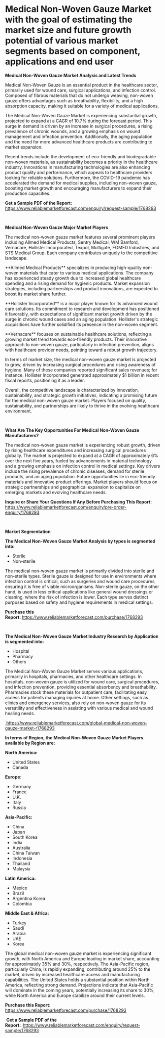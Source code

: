 <p><h1>Medical Non-Woven Gauze Market with the goal of estimating the market size and future growth potential of various market segments based on component, applications and end user</h1></p><p><strong>Medical Non-Woven Gauze Market Analysis and Latest Trends</strong></p>
<p><p>Medical Non-Woven Gauze is an essential product in the healthcare sector, primarily used for wound care, surgical applications, and infection control. Composed of fibrous materials that do not undergo weaving, non-woven gauze offers advantages such as breathability, flexibility, and a high absorption capacity, making it suitable for a variety of medical applications. </p><p>The Medical Non-Woven Gauze Market is experiencing substantial growth, projected to expand at a CAGR of 10.7% during the forecast period. This surge in demand is driven by an increase in surgical procedures, a rising prevalence of chronic wounds, and a growing emphasis on wound management and infection prevention. Additionally, the aging population and the need for more advanced healthcare products are contributing to market expansion.</p><p>Recent trends include the development of eco-friendly and biodegradable non-woven materials, as sustainability becomes a priority in the healthcare industry. Innovations in manufacturing technologies are also enhancing product quality and performance, which appeals to healthcare providers looking for reliable solutions. Furthermore, the COVID-19 pandemic has accelerated the demand for medical supplies, including non-woven gauze, boosting market growth and encouraging manufacturers to expand their production capacities.</p></p>
<p><strong>Get a Sample PDF of the Report:&nbsp;</strong> <a href="https://www.reliablemarketforecast.com/enquiry/request-sample/1768293?utm_campaign=2949&utm_medium=2&utm_source=Github&utm_content=ia&utm_term=14042025&utm_id=medical-non-woven-gauze">https://www.reliablemarketforecast.com/enquiry/request-sample/1768293</a></p>
<p>&nbsp;</p>
<p><strong>Medical Non-Woven Gauze Major Market Players</strong></p>
<p><p>The medical non-woven gauze market features several prominent players including Allmed Medical Products, Sentry Medical, WM Bamford, Vernacare, Hollister Incorporated, Texpol, Multigate, FOMED Industries, and STS Medical Group. Each company contributes uniquely to the competitive landscape.</p><p>**Allmed Medical Products** specializes in producing high-quality non-woven materials that cater to various medical applications. The company has experienced steady growth due to increased global healthcare spending and a rising demand for hygienic products. Market expansion strategies, including partnerships and product innovations, are expected to boost its market share further.</p><p>**Hollister Incorporated** is a major player known for its advanced wound care solutions. Its commitment to research and development has positioned it favorably, with expectations of significant market growth driven by the surge in chronic wound cases and an aging population. Hollister's strategic acquisitions have further solidified its presence in the non-woven segment.</p><p>**Vernacare** focuses on sustainable healthcare solutions, reflecting a growing market trend towards eco-friendly products. Their innovative approach to non-woven gauze, particularly in infection prevention, aligns with healthcare provider needs, pointing toward a robust growth trajectory.</p><p>In terms of market size, the medical non-woven gauze market is projected to grow, driven by increasing surgical procedures and rising awareness of hygiene. Many of these companies reported significant sales revenues; for instance, Hollister Incorporated generated approximately $1 billion in recent fiscal reports, positioning it as a leader. </p><p>Overall, the competitive landscape is characterized by innovation, sustainability, and strategic growth initiatives, indicating a promising future for the medical non-woven gauze market. Players focused on quality, sustainability, and partnerships are likely to thrive in the evolving healthcare environment.</p></p>
<p>&nbsp;</p>
<p><strong>What Are The Key Opportunities For Medical Non-Woven Gauze Manufacturers?</strong></p>
<p><p>The medical non-woven gauze market is experiencing robust growth, driven by rising healthcare expenditures and increasing surgical procedures globally. The market is projected to expand at a CAGR of approximately 6% over the next five years, fueled by advancements in material technology and a growing emphasis on infection control in medical settings. Key drivers include the rising prevalence of chronic diseases, demand for sterile products, and an aging population. Future opportunities lie in eco-friendly materials and innovative product offerings. Market players should focus on strategic partnerships and geographical expansion to capitalize on emerging markets and evolving healthcare needs.</p></p>
<p><strong>Inquire or Share Your Questions If Any Before Purchasing This Report:</strong> <a href="https://www.reliablemarketforecast.com/enquiry/pre-order-enquiry/1768293?utm_campaign=2949&utm_medium=2&utm_source=Github&utm_content=ia&utm_term=14042025&utm_id=medical-non-woven-gauze">https://www.reliablemarketforecast.com/enquiry/pre-order-enquiry/1768293</a></p>
<p>&nbsp;</p>
<p><strong>Market Segmentation</strong></p>
<p><strong>The Medical Non-Woven Gauze Market Analysis by types is segmented into:</strong></p>
<p><ul><li>Sterile</li><li>Non-sterile</li></ul></p>
<p><p>The medical non-woven gauze market is primarily divided into sterile and non-sterile types. Sterile gauze is designed for use in environments where infection control is critical, such as surgeries and wound care procedures, ensuring it is free of viable microorganisms. Non-sterile gauze, on the other hand, is used in less critical applications like general wound dressings or cleaning, where the risk of infection is lower. Each type serves distinct purposes based on safety and hygiene requirements in medical settings.</p></p>
<p><strong>Purchase this Report:&nbsp;</strong><a href="https://www.reliablemarketforecast.com/purchase/1768293?utm_campaign=2949&utm_medium=2&utm_source=Github&utm_content=ia&utm_term=14042025&utm_id=medical-non-woven-gauze">https://www.reliablemarketforecast.com/purchase/1768293</a></p>
<p>&nbsp;</p>
<p><strong>The Medical Non-Woven Gauze Market Industry Research by Application is segmented into:</strong></p>
<p><ul><li>Hospital</li><li>Pharmacy</li><li>Others</li></ul></p>
<p><p>The Medical Non-Woven Gauze Market serves various applications, primarily in hospitals, pharmacies, and other healthcare settings. In hospitals, non-woven gauze is utilized for wound care, surgical procedures, and infection prevention, providing essential absorbency and breathability. Pharmacies stock these materials for outpatient care, facilitating easy access for patients managing injuries at home. Other settings, such as clinics and emergency services, also rely on non-woven gauze for its versatility and effectiveness in assisting with various medical and wound healing needs.</p></p>
<p><a href="https://www.reliablemarketforecast.com/global-medical-non-woven-gauze-market-r1768293?utm_campaign=2949&utm_medium=2&utm_source=Github&utm_content=ia&utm_term=14042025&utm_id=medical-non-woven-gauze">&nbsp;https://www.reliablemarketforecast.com/global-medical-non-woven-gauze-market-r1768293</a></p>
<p><strong>In terms of Region, the Medical Non-Woven Gauze Market Players available by Region are:</strong></p>
<p>
    <p> <strong> North America: </strong>
        <ul>
            <li>United States</li>
            <li>Canada</li>
        </ul>
        </p> 
    <p> <strong> Europe: </strong>
        <ul>
            <li>Germany</li>
            <li>France</li>
            <li>U.K.</li>
            <li>Italy</li>
            <li>Russia</li>
        </ul>
        </p> 
    <p> <strong> Asia-Pacific: </strong>
        <ul>
            <li>China</li>
            <li>Japan</li>
            <li>South Korea</li>
            <li>India</li>
            <li>Australia</li>
            <li>China Taiwan</li>
            <li>Indonesia</li>
            <li>Thailand</li>
            <li>Malaysia</li>
        </ul>
        </p> 
    <p> <strong> Latin America: </strong>
        <ul>
            <li>Mexico</li>
            <li>Brazil</li>
            <li>Argentina Korea</li>
            <li>Colombia</li>
        </ul>
        </p> 
    <p> <strong> Middle East & Africa: </strong>
        <ul>
            <li>Turkey</li>
            <li>Saudi</li>
            <li>Arabia</li>
            <li>UAE</li>
            <li>Korea</li>
        </ul>
    </p>
    </p>
<p><p>The global medical non-woven gauze market is experiencing significant growth, with North America and Europe leading in market share, accounting for approximately 35% and 30%, respectively. The Asia-Pacific region, particularly China, is rapidly expanding, contributing around 25% to the market, driven by increased healthcare access and manufacturing capabilities. The United States holds a substantial position within North America, reflecting strong demand. Projections indicate that Asia-Pacific will dominate in the coming years, potentially increasing its share to 30%, while North America and Europe stabilize around their current levels.</p></p>
<p><strong>Purchase this Report: </strong><a href="https://www.reliablemarketforecast.com/purchase/1768293?utm_campaign=2949&utm_medium=2&utm_source=Github&utm_content=ia&utm_term=14042025&utm_id=medical-non-woven-gauze">https://www.reliablemarketforecast.com/purchase/1768293</a></p>
<p>&nbsp;<strong>Get a Sample PDF of the Report:&nbsp;&nbsp;</strong><a href="https://www.reliablemarketforecast.com/enquiry/request-sample/1768293?utm_campaign=2949&utm_medium=2&utm_source=Github&utm_content=ia&utm_term=14042025&utm_id=medical-non-woven-gauze">https://www.reliablemarketforecast.com/enquiry/request-sample/1768293</a></p>
<p><strong></strong></p>
<p><p></p><p></p><p></p></p>